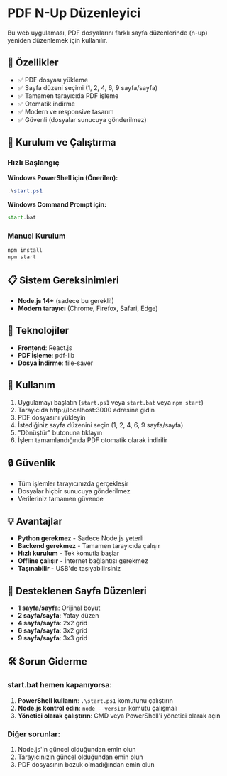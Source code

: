 # PDF N-Up Düzenleyici

Bu web uygulaması, PDF dosyalarını farklı sayfa düzenlerinde (n-up) yeniden düzenlemek için kullanılır.

## 🎯 Özellikler

- ✅ PDF dosyası yükleme
- ✅ Sayfa düzeni seçimi (1, 2, 4, 6, 9 sayfa/sayfa)
- ✅ Tamamen tarayıcıda PDF işleme
- ✅ Otomatik indirme
- ✅ Modern ve responsive tasarım
- ✅ Güvenli (dosyalar sunucuya gönderilmez)

## 🚀 Kurulum ve Çalıştırma

### Hızlı Başlangıç

**Windows PowerShell için (Önerilen):**
```powershell
.\start.ps1
```

**Windows Command Prompt için:**
```cmd
start.bat
```

### Manuel Kurulum

```bash
npm install
npm start
```

## 📋 Sistem Gereksinimleri

- **Node.js 14+** (sadece bu gerekli!)
- **Modern tarayıcı** (Chrome, Firefox, Safari, Edge)

## 🎨 Teknolojiler

- **Frontend**: React.js
- **PDF İşleme**: pdf-lib
- **Dosya İndirme**: file-saver

## 📖 Kullanım

1. Uygulamayı başlatın (`start.ps1` veya `start.bat` veya `npm start`)
2. Tarayıcıda http://localhost:3000 adresine gidin
3. PDF dosyasını yükleyin
4. İstediğiniz sayfa düzenini seçin (1, 2, 4, 6, 9 sayfa/sayfa)
5. "Dönüştür" butonuna tıklayın
6. İşlem tamamlandığında PDF otomatik olarak indirilir

## 🔒 Güvenlik

- Tüm işlemler tarayıcınızda gerçekleşir
- Dosyalar hiçbir sunucuya gönderilmez
- Verileriniz tamamen güvende

## 💡 Avantajlar

- **Python gerekmez** - Sadece Node.js yeterli
- **Backend gerekmez** - Tamamen tarayıcıda çalışır
- **Hızlı kurulum** - Tek komutla başlar
- **Offline çalışır** - İnternet bağlantısı gerekmez
- **Taşınabilir** - USB'de taşıyabilirsiniz

## 🎯 Desteklenen Sayfa Düzenleri

- **1 sayfa/sayfa**: Orijinal boyut
- **2 sayfa/sayfa**: Yatay düzen
- **4 sayfa/sayfa**: 2x2 grid
- **6 sayfa/sayfa**: 3x2 grid
- **9 sayfa/sayfa**: 3x3 grid

## 🛠️ Sorun Giderme

### start.bat hemen kapanıyorsa:
1. **PowerShell kullanın**: `.\start.ps1` komutunu çalıştırın
2. **Node.js kontrol edin**: `node --version` komutu çalışmalı
3. **Yönetici olarak çalıştırın**: CMD veya PowerShell'i yönetici olarak açın

### Diğer sorunlar:
1. Node.js'in güncel olduğundan emin olun
2. Tarayıcınızın güncel olduğundan emin olun
3. PDF dosyasının bozuk olmadığından emin olun 